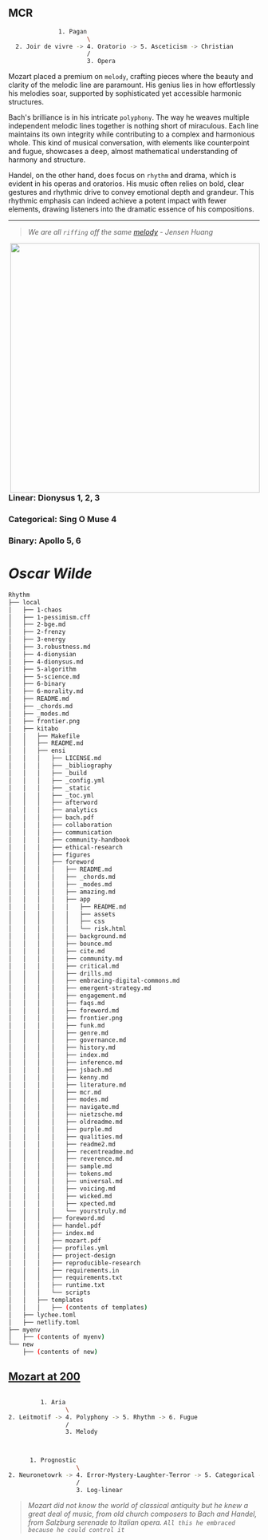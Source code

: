 
## MCR

```sh
              1. Pagan
                      \
  2. Joir de vivre -> 4. Oratorio -> 5. Asceticism -> Christian
                      /
                      3. Opera
```

Mozart placed a premium on `melody`, crafting pieces where the beauty and clarity of the melodic line are paramount. His genius lies in how effortlessly his melodies soar, supported by sophisticated yet accessible harmonic structures.

Bach's brilliance is in his intricate `polyphony`. The way he weaves multiple independent melodic lines together is nothing short of miraculous. Each line maintains its own integrity while contributing to a complex and harmonious whole. This kind of musical conversation, with elements like counterpoint and fugue, showcases a deep, almost mathematical understanding of harmony and structure.

Handel, on the other hand, does focus on `rhythm` and drama, which is evident in his operas and oratorios. His music often relies on bold, clear gestures and rhythmic drive to convey emotional depth and grandeur. This rhythmic emphasis can indeed achieve a potent impact with fewer elements, drawing listeners into the dramatic essence of his compositions.

---


> *We are all `riffing` off the same [melody](https://www.instagram.com/reel/C7lvO2lSnEk/?utm_source=ig_web_copy_link) - Jensen Huang*

<a href="https://book.the-turing-way.org/welcome.html"><img src="https://static.dw.com/image/62054308_1004.webp" width="500" align="Right" /></a>

```sh
 du -sh local
find local -type f -exec du -h {} + | sort -rh | head -n 10
```

```sh
      1. Probabilistic
                      \
  2. Neuronetworks -> 4. Central -> 5. Algorithms -> Deterministic
                      /
                      3. Graphical
```

### Linear: Dionysus 1, 2, 3
### Categorical: Sing O Muse 4
### Binary: Apollo 5, 6

# _Oscar Wilde_

```sh
Rhythm
├── local
│   ├── 1-chaos
│   ├── 1-pessimism.cff
│   ├── 2-bge.md
│   ├── 2-frenzy
│   ├── 3-energy
│   ├── 3.robustness.md
│   ├── 4-dionysian
│   ├── 4-dionysus.md
│   ├── 5-algorithm
│   ├── 5-science.md
│   ├── 6-binary
│   ├── 6-morality.md
│   ├── README.md
│   ├── _chords.md
│   ├── _modes.md
│   ├── frontier.png
│   ├── kitabo
│   │   ├── Makefile
│   │   ├── README.md
│   │   ├── ensi
│   │   │   ├── LICENSE.md
│   │   │   ├── _bibliography
│   │   │   ├── _build
│   │   │   ├── _config.yml
│   │   │   ├── _static
│   │   │   ├── _toc.yml
│   │   │   ├── afterword
│   │   │   ├── analytics
│   │   │   ├── bach.pdf
│   │   │   ├── collaboration
│   │   │   ├── communication
│   │   │   ├── community-handbook
│   │   │   ├── ethical-research
│   │   │   ├── figures
│   │   │   ├── foreword
│   │   │   │   ├── README.md
│   │   │   │   ├── _chords.md
│   │   │   │   ├── _modes.md
│   │   │   │   ├── amazing.md
│   │   │   │   ├── app
│   │   │   │   │   ├── README.md
│   │   │   │   │   ├── assets
│   │   │   │   │   ├── css
│   │   │   │   │   └── risk.html
│   │   │   │   ├── background.md
│   │   │   │   ├── bounce.md
│   │   │   │   ├── cite.md
│   │   │   │   ├── community.md
│   │   │   │   ├── critical.md
│   │   │   │   ├── drills.md
│   │   │   │   ├── embracing-digital-commons.md
│   │   │   │   ├── emergent-strategy.md
│   │   │   │   ├── engagement.md
│   │   │   │   ├── faqs.md
│   │   │   │   ├── foreword.md
│   │   │   │   ├── frontier.png
│   │   │   │   ├── funk.md
│   │   │   │   ├── genre.md
│   │   │   │   ├── governance.md
│   │   │   │   ├── history.md
│   │   │   │   ├── index.md
│   │   │   │   ├── inference.md
│   │   │   │   ├── jsbach.md
│   │   │   │   ├── kenny.md
│   │   │   │   ├── literature.md
│   │   │   │   ├── mcr.md
│   │   │   │   ├── modes.md
│   │   │   │   ├── navigate.md
│   │   │   │   ├── nietzsche.md
│   │   │   │   ├── oldreadme.md
│   │   │   │   ├── purple.md
│   │   │   │   ├── qualities.md
│   │   │   │   ├── readme2.md
│   │   │   │   ├── recentreadme.md
│   │   │   │   ├── reverence.md
│   │   │   │   ├── sample.md
│   │   │   │   ├── tokens.md
│   │   │   │   ├── universal.md
│   │   │   │   ├── voicing.md
│   │   │   │   ├── wicked.md
│   │   │   │   ├── xpected.md
│   │   │   │   └── yourstruly.md
│   │   │   ├── foreword.md
│   │   │   ├── handel.pdf
│   │   │   ├── index.md
│   │   │   ├── mozart.pdf
│   │   │   ├── profiles.yml
│   │   │   ├── project-design
│   │   │   ├── reproducible-research
│   │   │   ├── requirements.in
│   │   │   ├── requirements.txt
│   │   │   ├── runtime.txt
│   │   │   └── scripts
│   │   ├── templates
│   │   │   ├── (contents of templates)
│   ├── lychee.toml
│   ├── netlify.toml
├── myenv
│   ├── (contents of myenv)
└── new
    ├── (contents of new)
```

## [Mozart at 200](https://abikesa.github.io/haydn/part1/part1.html)

```sh

         1. Aria
                \
2. Leitmotif -> 4. Polyphony -> 5. Rhythm -> 6. Fugue 
                /
                3. Melody



      1. Prognostic
                   \
2. Neuronetowrk -> 4. Error-Mystery-Laughter-Terror -> 5. Categorical -> 6. Diagnostic
                   / 
                   3. Log-linear
```

> *Mozart did not know the world of classical antiquity but he knew a great deal of music, from old church composers to Bach and Handel, from Salzburg serenade to Italian opera. `All this he embraced because he could control it`*
